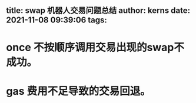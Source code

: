 title: swap 机器人交易问题总结
author: kerns
date: 2021-11-08 09:39:06
tags:
---
# once 不按顺序调用交易出现的swap不成功。


# gas 费用不足导致的交易回退。